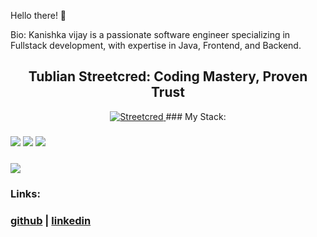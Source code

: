 Hello there! 👋

Bio:
Kanishka vijay is a passionate software engineer specializing in Fullstack development, with expertise in Java, Frontend, and Backend.

<h2 align="center">Tublian Streetcred: Coding Mastery, Proven Trust</h2>
  <p align="center">
    <a href="https://tublian.com/profile/Kanishka190">
      <img src="https://t74hnvwwsd.execute-api.us-east-1.amazonaws.com/dev/ft/profile/streetcred/badge/Kanishka190?type=without_score" alt="Streetcred">
    </a>
    ### My Stack:

### <img src="https://rd3ps1doua.execute-api.us-east-1.amazonaws.com/dev/ft/profile/streetcred/github/tag/Fullstack"/> <img src="https://rd3ps1doua.execute-api.us-east-1.amazonaws.com/dev/ft/profile/streetcred/github/tag/Java"/> <img src="https://rd3ps1doua.execute-api.us-east-1.amazonaws.com/dev/ft/profile/streetcred/github/tag/Frontend"/>

### <img src="https://rd3ps1doua.execute-api.us-east-1.amazonaws.com/dev/ft/profile/streetcred/github/tag/Backend"/>

### Links:

### <a href="https://www.github.com/kanishka190">github</a> | <a href="">linkedin</a>
  </p>
